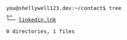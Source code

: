 <pre>
you@shellywell123.dev:~/contact$ tree
<a href="https://shellywell123.dev/tree/index.html">..</a>
└── <a href="https://www.linkedin.com/in/ben-shellswell/">linkedin.lnk</a>

0 directories, 1 files
</pre>